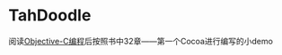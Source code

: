 # TahDoodle

阅读[Objective-C编程](https://book.douban.com/subject/19962787/)后按照书中32章——第一个Cocoa进行编写的小demo

